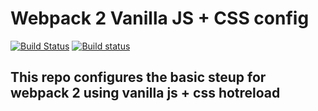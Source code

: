 # Webpack 2 Vanilla JS + CSS config

[![Build Status](https://travis-ci.org/iondrimba/webpack-2-vanillajs-css.svg?branch=master)](https://travis-ci.org/iondrimba/webpack-2-vanillajs-css.svg?branch=master) [![Build status](https://ci.appveyor.com/api/projects/status/uvev57r7jrsfh7ua/branch/master?svg=true)](https://ci.appveyor.com/project/iondrimba/webpack-2-vanillajs-css/branch/master)

## This repo configures the basic steup for webpack 2 using vanilla js + css hotreload